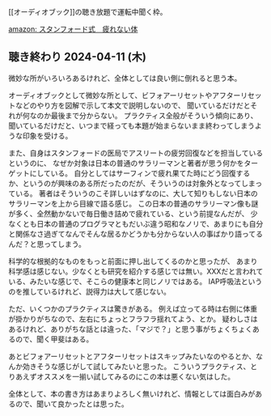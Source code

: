 [[オーディオブック]]の聴き放題で運転中聞く枠。

[amazon: スタンフォード式　疲れない体 ](https://amzn.to/3VTAaRK)

## 聴き終わり 2024-04-11 (木)

微妙な所がいろいろあるけれど、全体としては良い側に倒れると思う本。

オーディオブックとして微妙な所として、ビフォアーリセットやアフターリセットなどのやり方を図解で示して本文で説明しないので、
聞いているだけだとそれが何なのか最後まで分からない。
プラクティス全般がそういう傾向にあり、聞いているだけだと、いつまで経っても本題が始まらないまま終わってしまうような印象を受ける。

また、自身はスタンフォードの医局でアスリートの疲労回復などを担当しているというのに、
なぜか対象は日本の普通のサラリーマンと著者が思う何かをターゲットにしている。
自分としてはサーフィンで疲れ果てた時にどう回復するか、というのが興味のある所だったのだが、そういうのは対象外となってしまっている。
著者はそういうのこそ詳しいはずなのに、大して知りもしない日本のサラリーマンを上から目線で語る感じ。
この日本の普通のサラリーマン像も謎が多く、全然動かないで毎日働き詰めで疲れている、という前提なんだが、
少なくとも日本の普通のプログラマともだいぶ違う昭和なノリで、あまりにも自分と関係なさ過ぎてなんでそんな居るかどうかも分からない人の事ばかり語ってるんだ？と思ってしまう。

科学的な根拠的なものをもっと前面に押し出してくるのかと思ったが、
あまり科学感は感じない。少なくとも研究を紹介する感じでは無い。XXXだと言われている、みたいな感じで、そこらの健康本と同じノリではある。
IAP呼吸法というのを推しているけれど、説得力は大して感じない。

ただ、いくつかのプラクティスは驚きがある。
例えば立ってる時は右側に体重が掛かりがちなので、左右にちょっとフラフラ揺れてよう、とか。
疑わしさはあるけれど、ありがちな話とは違った、「マジで？」と思う事がちょくちょくあるので、聞く甲斐はある。

あとビフォアーリセットとアフターリセットはスキップみたいなのやるとか、なんか効きそうな感じがして試してみたいと思った。
こういうプラクティス、とりあえずオススメを一揃い試してみるのにこの本は悪くない気はした。

全体として、本の書き方はあまりよろしく無いけれど、情報としては面白みがあるので、聞いて良かったとは思った。